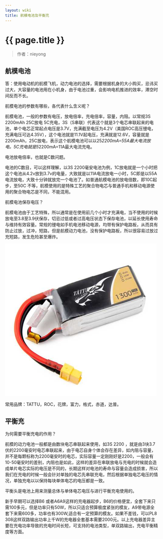```yaml
---
layout: wiki
title: 航模电池及平衡充
---
```


# {{ page.title }}

> 作者：nieyong

## 航模电池

答：使用电动机的航模飞机，动力电池的选择，需要根据机身的大小购买，忌讳买过大，大容量的电池用在小机身，由于电池过重，会影响电机推进的效率，滞空时间反而不长。

航模电池的参数有哪些，各代表什么含义呢？

航模电池，一般的参数有电压，放电倍率，充电倍率，容量，内阻。以常规3S 2200mAh 25C放电 5C充电，3S（S串联）代表这个就是3个电芯串联起来的电池，单个电芯正常起点电压是3.7V，充满截至电压为4.2V（美国ROC高压锂电，充满电压可达4.35V），这个电池就是11.1V起电压，充满就是12.6V，容量就是2200mAh，25C放电，表示这个航模电池可以以25*2200mA=55A最大电流放电。5C充电就是5*2200mA=11A最大电流充电。

电池放电倍率，也就是C数问题。

电池的C数目，可以这样理解，以3S 2200毫安电池为例，1C放电就是一个小时把这个电池从4.2v放到3.7v的电量，大致就是以11A电流放电一小时，5C即是以55A电流放电，大致十分钟就放完一个电池了。如普通航模电池的放电倍数，即10C起步，至50C 不等，航模使用的是特殊工艺的聚合物电芯与普通手机和移动电源使用的聚合物电芯是不同，不能混用。

航模电池保存电压？

航模电池由于工艺特殊，所以通常是在使用前几个小时才充满电，当不使用的时候放电至3.8至3.9伏保存，切忌过低或者过高电压状态下保存电池，以延长使用寿命与维持有效容量。常规的锂电如手机电池移动电源，均带有保护电路板，从而具有防止过放，过冲，短路，但是航模动力电池，没有保护电路板，所以很容易过放过充短路，发生危险甚至爆炸。

![](/assets/img/tattu-batt.jpg)

常用品牌：TATTU，ROC，花牌，富力，格式，赤道，达普。

## 平衡充

为何需要平衡充电的作用？

航模的动力电池一般都是由数块电芯串联起来使用，如3S 2200 ，就是由3块3.7伏的2200毫安时电芯串联起来，由于电芯自身个体会存在差异，如内阻与容量，并不是每颗标称为2200毫安时的电芯，实际容量一定刚刚好是2200，一般会有10-50毫安时的差别，内阻也是如此，这样的差异在串联放电与充电的时候就会造成单片电芯实际的电压是不同的，长期这样对电池的寿命与容量会造成损害，所以我们在充电的时候一般会针对单独的电芯先串联充电，然后根据单独电芯电压的情况，单独充电以以保持每块单体电芯的电压都是一致。

平衡头是电池上用来测量总体与单体电芯电压与进行平衡充电使用的。

新手早期可以选择B6 或者A6A9这样的充电器起步，B6的价格便宜，全套下来只需100多元，但是功率只有50W，所以只适合预算极度紧张的模友，A9带电源全套下来需600多，功率也有300W,适合有一定预算的模友。如果不差钱，可以PL8 308这样双路输出功率上千W的充电器全套基本需要2000元。以上充电器差异主要在充电功率导致的充电时间长短，可支持的电池类型，单双路输出，充电平衡精度等方面。
